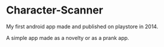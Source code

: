 # Character-Scanner
My first android app made and published on playstore in 2014.

A simple app made as a novelty or as a prank app.
